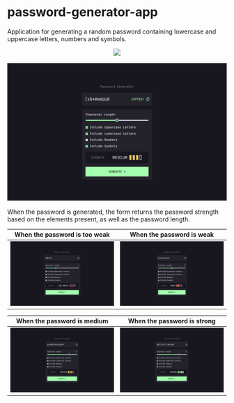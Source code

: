 # password-generator-app

Application for generating a random password containing lowercase and uppercase letters, numbers and symbols.

<p align="center">
  <a href="https://skillicons.dev">
    <img src="https://skillicons.dev/icons?i=ts,tailwind" />
  </a>
</p>

<p align="center">
    <img src="assets/img/readme.png" alt="readme">
</p>

When the password is generated, the form returns the password strength based on the elements present, as well as the password length.

| When the password is too weak | When the password is weak |
| ----------------------------- | ------------------------- |
| ![](assets/img/tooweak.png)   | ![](assets/img/weak.png)  |

| When the password is medium | When the password is strong |
| --------------------------- | --------------------------- |
| ![](assets/img/medium.png)  | ![](assets/img/strong.png)  |
